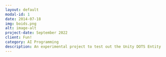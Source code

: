```yaml
---
layout: default
modal-id: 1
date: 2014-07-18
img: boids.png
alt: image-alt
project-date: September 2022
client: Fun!
category: AI Programming
description: An experimental project to test out the Unity DOTS Entity Component System workflow. A 5000 entity 3D Particle Swarm using Boids algorithm, with pretty colors to boot! <br><a href="https://github.com/bjorn-johansson/Unity-DOTS-Boids">Github Repo</a>
---
```

